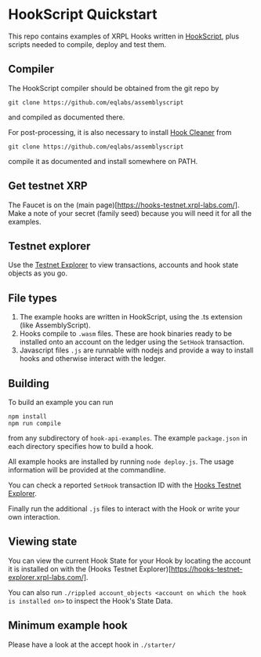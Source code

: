 # HookScript Quickstart

This repo contains examples of XRPL Hooks written in <a href="https://github.com/eqlabs/assemblyscript">HookScript</a>, plus scripts needed to compile, deploy and test them.

## Compiler
The HookScript compiler should be obtained from the git repo by

	git clone https://github.com/eqlabs/assemblyscript

and compiled as documented there.

For post-processing, it is also necessary to install <a href="https://github.com/XRPLF/hook-cleaner-c">Hook Cleaner</a> from

	git clone https://github.com/eqlabs/assemblyscript

compile it as documented and install somewhere on PATH.

## Get testnet XRP
The Faucet is on the (main page)[https://hooks-testnet.xrpl-labs.com/]. Make a note of your secret (family seed) because you will need it for all the examples.

## Testnet explorer
Use the [Testnet Explorer](https://hooks-testnet-explorer.xrpl-labs.com/) to view transactions, accounts and hook state objects as you go.

## File types
1. The example hooks are written in HookScript, using the .ts extension (like AssemblyScript).
2. Hooks compile to `.wasm` files. These are hook binaries ready to be installed onto an account on the ledger using
the `SetHook` transaction.
3. Javascript files `.js` are runnable with nodejs and provide a way to install hooks and otherwise interact with the ledger.

## Building
To build an example you can run

	npm install
	npm run compile

from any subdirectory of `hook-api-examples`. The example `package.json` in each directory specifies how to build a hook.

All example hooks are installed by running `node deploy.js`. The usage information will be provided at the commandline.

You can check a reported `SetHook` transaction ID with the [Hooks Testnet Explorer](https://hooks-testnet-explorer.xrpl-labs.com/).

Finally run the additional `.js` files to interact with the Hook or write your own interaction.

## Viewing state
You can view the current Hook State for your Hook by locating the account it is installed on with the (Hooks Testnet Explorer)[https://hooks-testnet-explorer.xrpl-labs.com/].

You can also run `./rippled account_objects <account on which the hook is installed on>` to inspect the Hook's State Data.

## Minimum example hook
Please have a look at the accept hook in `./starter/`
